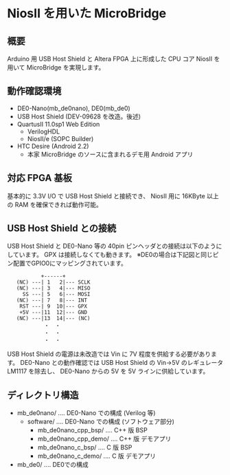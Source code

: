 NiosII を用いた MicroBridge
===========================

概要
----
Arduino 用 USB Host Shield と Altera FPGA 上に形成した CPU コア NiosII を用いて
MicroBridge を実現します。

動作確認環境
------------
* DE0-Nano(mb_de0nano), DE0(mb_de0)
* USB Host Shield (DEV-09628 を改造。後述)
* QuartusII 11.0sp1 Web Edition
  * VerilogHDL
  * NiosII/e (SOPC Builder)
* HTC Desire (Android 2.2)
  * 本家 MicroBridge のソースに含まれるデモ用 Android アプリ

対応 FPGA 基板
--------------
基本的に 3.3V I/O で USB Host Shield と接続でき、
NiosII 用に 16KByte 以上の RAM を確保できれば動作可能。

USB Host Shield との接続
------------------------
USB Host Shield と DE0-Nano 等の 40pin ピンヘッダとの接続は以下のようにしています。
GPX は接続しなくても動きます。
※DE0の場合は下記図と同じピン配置でGPIO0にマッピングされています。

               +------+
       (NC) ---| 1   2|--- SCLK
       (NC) ---| 3   4|--- MISO
         SS ---| 5   6|--- MOSI
       (NC) ---| 7   8|--- INT
        RST ---| 9  10|--- GPX
        +5V ---|11  12|--- GND
       (NC) ---|13  14|--- (NC)
                ・  ・ 
                ・  ・ 
                ・  ・ 

USB Host Shield の電源は未改造では Vin に 7V 程度を供給する必要があります。
DE0-Nano との動作確認では
USB Host Shield の Vin→5V のレギュレータ LM1117 を除去し、
DE0-Nano からの 5V を 5V ラインに供給しています。


ディレクトリ構造
----------------
* mb_de0nano/ .... DE0-Nano での構成 (Verilog 等)
  * software/ .... DE0-Nano での構成 (ソフトウェア部分)
    * mb_de0nano_cpp_bsp/ .... C++ 版 BSP
    * mb_de0nano_cpp_demo/ .... C++ 版 デモアプリ
    * mb_de0nano_c_bsp/ .... C 版 BSP
    * mb_de0nano_c_demo/ .... C 版 デモアプリ
* mb_de0/ .... DE0での構成

